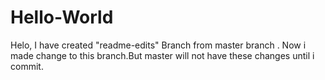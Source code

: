 # Hello-World

Helo,
I have created "readme-edits" Branch from master branch . Now i made change to 
this branch.But master will not have these changes until i commit.

